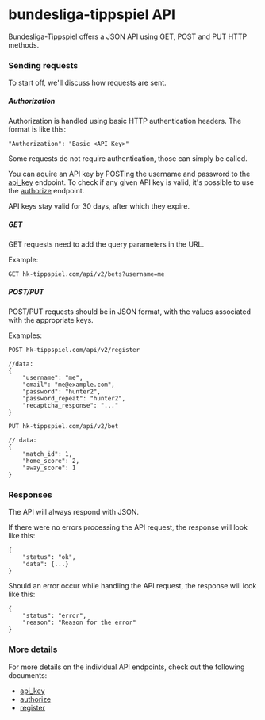 # bundesliga-tippspiel API

Bundesliga-Tippspiel offers a JSON API using GET, POST and PUT HTTP methods.

### Sending requests

To start off, we'll discuss how requests are sent.

##### Authorization

Authorization is handled using basic HTTP authentication headers.
The format is like this:

    "Authorization": "Basic <API Key>"
    
Some requests do not require authentication, those can simply be called.

You can aquire an API key by POSTing the username and password to
the [api_key](endpoints/api_key.md) endpoint. To check
if any given API key is valid, it's possible to use the
[authorize](endpoints/authorize.md) endpoint.

API keys stay valid for 30 days, after which they expire.

##### GET

GET requests need to add the query parameters in the URL.

Example:

    GET hk-tippspiel.com/api/v2/bets?username=me

##### POST/PUT

POST/PUT requests should be in JSON format, with the values associated
with the appropriate keys.

Examples:

    POST hk-tippspiel.com/api/v2/register
    
    //data:
    {
        "username": "me",
        "email": "me@example.com",
        "password": "hunter2",
        "password_repeat": "hunter2",
        "recaptcha_response": "..."
    }

    PUT hk-tippspiel.com/api/v2/bet
    
    // data:
    {
        "match_id": 1,
        "home_score": 2,
        "away_score": 1
    }

### Responses

The API will always respond with JSON.

If there were no errors processing the API request, the response will look
like this:

    {
        "status": "ok",
        "data": {...}
    }
    
Should an error occur while handling the API request, the response will look
like this:

    {
        "status": "error",
        "reason": "Reason for the error"
    }

### More details

For more details on the individual API endpoints, check out the following
documents:

* [api_key](endpoints/api_key.md)
* [authorize](endpoints/authorize.md)
* [register](endpoints/register.md)
